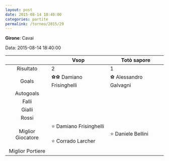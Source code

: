 ```yaml
---
layout: post
date: 2015-08-14 18:40:00
categories: partite
permalink: /torneo/2015/29
---
```

**Girone**: Cavai

Data: 2015-08-14 18:40:00

| | Vsop | Totò sapore |
|:-----:|-----|-----|
Risultato|2|1
Goals|⚽⚽ Damiano Frisinghelli|⚽ Alessandro Galvagni<br/>
Autogoals||
Falli||
Gialli||
Rossi||
Miglior Giocatore|⭐ Damiano Frisinghelli<br/><br/>⭐ Corrado Larcher<br/>|⭐ Daniele Bellini<br/>
Miglior Portiere||